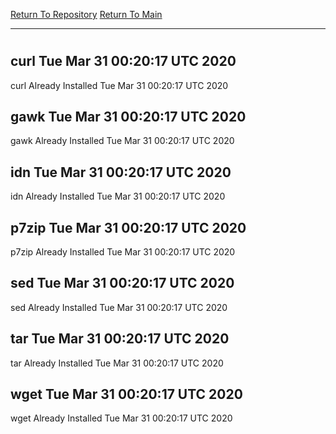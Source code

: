 [Return To Repository](https://github.com/deathbybandaid/piholeparser/)
[Return To Main](https://github.com/deathbybandaid/piholeparser/blob/master/RecentRunLogs/Mainlog.md)
____________________________________
# 
## curl Tue Mar 31 00:20:17 UTC 2020
curl Already Installed Tue Mar 31 00:20:17 UTC 2020
## gawk Tue Mar 31 00:20:17 UTC 2020
gawk Already Installed Tue Mar 31 00:20:17 UTC 2020
## idn Tue Mar 31 00:20:17 UTC 2020
idn Already Installed Tue Mar 31 00:20:17 UTC 2020
## p7zip Tue Mar 31 00:20:17 UTC 2020
p7zip Already Installed Tue Mar 31 00:20:17 UTC 2020
## sed Tue Mar 31 00:20:17 UTC 2020
sed Already Installed Tue Mar 31 00:20:17 UTC 2020
## tar Tue Mar 31 00:20:17 UTC 2020
tar Already Installed Tue Mar 31 00:20:17 UTC 2020
## wget Tue Mar 31 00:20:17 UTC 2020
wget Already Installed Tue Mar 31 00:20:17 UTC 2020
